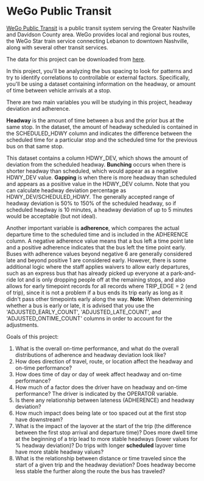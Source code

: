 # WeGo Public Transit
[WeGo Public Transit](https://www.wegotransit.com/) is a public transit system serving the Greater Nashville and Davidson County area. WeGo provides local and regional bus routes, the WeGo Star train service connecting Lebanon to downtown Nashville, along with several other transit services.

The data for this project can be downloaded from [here](https://docs.google.com/spreadsheets/d/1ChPKdwEKmIz_VUwKIq-qbIVRYkGhxTXy/edit?usp=sharing&ouid=102586165284403190694&rtpof=true&sd=true).

In this project, you'll be analyzing the bus spacing to look for patterns and try to identify correlations to controllable or external factors. Specifically, you'll be using a dataset containing information on the headway, or amount of time between vehicle arrivals at a stop. 

There are two main variables you will be studying in this project, headway deviation and adherence.

**Headway** is the amount of time between a bus and the prior bus at the same stop. In the dataset, the amount of headway scheduled is contained in the SCHEDULED_HDWY column and indicates the difference between the scheduled time for a particular stop and the scheduled time for the previous bus on that same stop.

This dataset contains a column HDWY_DEV, which shows the amount of deviation from the scheduled headway. **Bunching** occurs when there is shorter headway than scheduled, which would appear as a negative HDWY_DEV value. **Gapping** is when there is more headway than scheduled and appears as a positive value in the HDWY_DEV column. Note that you can calculate headway deviation percentage as HDWY_DEV/SCHEDULED_HDWY. The generally accepted range of headway deviation is 50% to 150% of the scheduled headway, so if scheduled headway is 10 minutes, a headway deviation of up to 5 minutes would be acceptable (but not ideal).

Another important variable is **adherence**, which compares the actual departure time to the scheduled time and is included in the ADHERENCE column. A negative adherence value means that a bus left a time point late and a positive adherence indicates that the bus left the time point early. Buses with adherence values beyond negative 6 are generally considered late and beyond positive 1 are considered early. However, there is some additional logic where the staff applies waivers to allow early departures, such as an express bus that has already picked up everyone at a park-and-ride lot and is only dropping people off at the remaining stops, and also allows for early timepoint records for all records where TRIP_EDGE = 2 (end of trip), since it is not a problem if a bus ends its trip early as long as it didn't pass other timepoints early along the way. **Note:** When determining whether a bus is early or late, it is advised that you use the 'ADJUSTED_EARLY_COUNT', 'ADJUSTED_LATE_COUNT', and 'ADJUSTED_ONTIME_COUNT' columns in order to account for the adjustments.

Goals of this project:
1. What is the overall on-time performance, and what do the overall distributions of adherence and headway deviation look like? 
2. How does direction of travel, route, or location affect the headway and on-time performance?
3. How does time of day or day of week affect headway and on-time performance?
4. How much of a factor does the driver have on headway and on-time performance? The driver is indicated by the OPERATOR variable.
5. Is there any relationship between lateness (ADHERENCE) and headway deviation?
6. How much impact does being late or too spaced out at the first stop have downstream?
7. What is the impact of the layover at the start of the trip (the difference between the first stop arrival and departure time)? Does more dwell time at the beginning of a trip lead to more stable headways (lower values for % headway deviation)? Do trips with longer **scheduled** layover time have more stable headway values?
8. What is the relationship between distance or time traveled since the start of a given trip and the headway deviation? Does headway become less stable the further along the route the bus has traveled?

